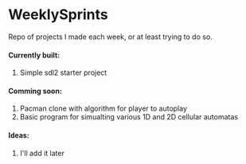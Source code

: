 # WeeklySprints

Repo of projects I made each week, or at least trying to do so. 

#### Currently built:

1. Simple sdl2 starter project

#### Comming soon:

1. Pacman clone with algorithm for player to autoplay
2. Basic program for simualting various 1D and 2D cellular automatas

#### Ideas:

1. I'll add it later
